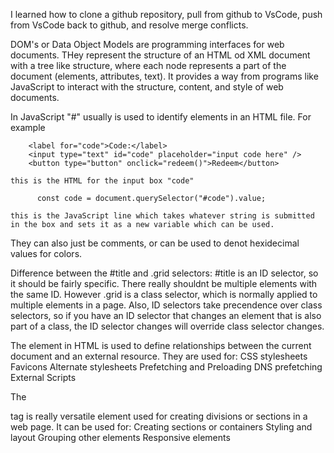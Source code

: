 I learned how to clone a github repository, pull from github to VsCode, push from VsCode back to github, and resolve merge conflicts.

DOM's or Data Object Models are programming interfaces for web documents. THey represent the structure of an HTML od XML document with a tree like structure, where each node represents a part of the document (elements, attributes, text). It provides a way from programs like JavaScript to interact with the structure, content, and style of web documents.

In JavaScript "#" usually is used to identify elements in an HTML file. For example

        <label for="code">Code:</label>
        <input type="text" id="code" placeholder="input code here" />
        <button type="button" onclick="redeem()">Redeem</button>

    this is the HTML for the input box "code"

          const code = document.querySelector("#code").value;
        
    this is the JavaScript line which takes whatever string is submitted in the box and sets it as a new variable which can be used.

They can also just be comments, or can be used to denot hexidecimal values for colors.

Difference between the #title and .grid selectors:
#title is an ID selector, so it should be fairly specific. There really shouldnt be multiple elements with the same ID. However .grid is a class selector, which is normally applied to multiple elements in a page. Also, ID selectors take precendence over class selectors, so if you have an ID selector that changes an element that is also part of a class, the ID selector changes will override class selector changes.

The <link> element in HTML is used to define relationships between the current document and an external resource. They are used for: 
    CSS stylesheets
    Favicons
    Alternate stylesheets
    Prefetching and Preloading
    DNS prefetching
    External Scripts

The <div> tag is really versatile element used for creating divisions or sections in a web page. It can be used for:
    Creating sections or containers
    Styling and layout
    Grouping other elements
    Responsive elements

